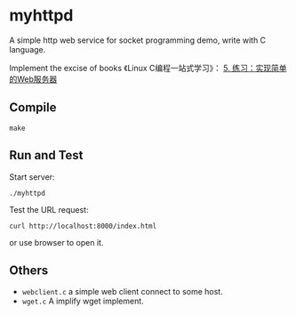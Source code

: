 # myhttpd

A simple http web service for socket programming demo, write with C language.

Implement the excise of books 《Linux C编程一站式学习》： [5. 练习：实现简单的Web服务器](https://akaedu.github.io/book/ch37s05.html)


## Compile

```
make
```

## Run and Test

Start server:

```
./myhttpd
```

Test the URL request:

```
curl http://localhost:8000/index.html
```

or use browser to open it.

## Others

* `webclient.c` a simple web client connect to some host.
* `wget.c` A implify wget implement.

